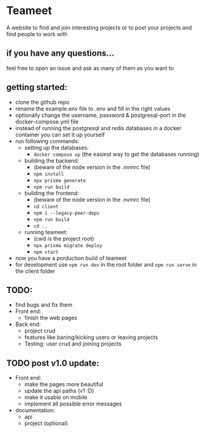 # Teameet

A website to find and join interesting projects or to post your projects and find people to work with

## if you have any questions…
feel free to open an issue and ask as many of them as you want to

## getting started:
- clone the github repo
- rename the example.env file to .env and fill in the right values
- optionally change the username, password & postgresql-port in the docker-compose.yml file
- instead of running the postgresql and redis databases in a docker container you can set it up yourself
- run following commands:
    - setting up the databases:
        - `docker compose up` (the easiest way to get the databases running)
    - building the backend:
        - (beware of the node version in the .nvmrc file)
        - `npm install`
        - `npx prisma generate`
        - `npm run build`
    - building the frontend:
        - (beware of the node version in the .nvmrc file)
        - `cd client`
        - `npm i --legacy-peer-deps`
        - `npm run build`
        - `cd ..`
    - running teameet:
        - (cwd is the project root)
        - `npx prisma migrate deploy`
        - `npm start`
- now you have a porduction build of teameet
- for development use `npm run dev` in the root folder and `npm run serve` in the client folder

## TODO:
- find bugs and fix them
- Front end:
    - finish the web pages
- Back end:
    - project crud
    - features like baning/kicking users or leaving projects
    - Testing: user crud and joining projects

## TODO post v1.0 update:
- Front end:
    - make the pages more beautiful
    - update the api paths (v1 :D)
    - make it usable on mobile
    - implement all possible error messages
- documentation:
    - api
    - project (optional)
